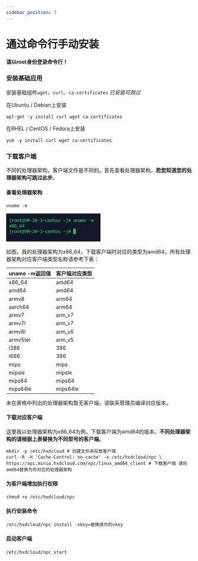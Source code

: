 ```yaml
---
sidebar_position: 3
---
```


# 通过命令行手动安装

**请以root身份登录命令行！**

### 安装基础应用

安装基础组件`wget`、`curl`、`ca-certificates` *已安装可跳过*

在Ubuntu / Debian上安装

```shell script
apt-get -y install curl wget ca-certificates
```

在RHEL / CentOS / Fedora上安装

```shell script
yum -y install curl wget ca-certificates
```

### 下载客户端

不同的处理器架构，客户端文件是不同的。首先查看处理器架构，**若您知道您的处理器架构可跳过此步**。

#### 查看处理器架构

```shell
uname -m
```

![img.png](img/uname-m.png)

如图，我的处理器架构为x86_64，下载客户端时对应的类型为amd64。所有处理器架构对应客户端类型名称请参考下表：

| uname -m返回值 | 客户端对应类型  |
|-------------|----------|
| x86_64      | amd64    |
| amd64       | amd64    |
| armv8       | arm64    |
| aarch64     | arm64    |
| armv7       | arm_v7   |
| armv7l      | arm_v7   |
| armv6l      | arm_v6   |
| armv5tel    | arm_v5   |
| i386        | 386      |
| i686        | 386      |
| mips        | mips     |
| mipsle      | mipsle   |
| mips64      | mips64   |
| mips64le    | mips64le |

未在表格中列出的处理器架构暂无客户端，请联系管理员编译对应版本。

#### 下载对应客户端

这里我以处理器架构为x86_64为例，下载客户端为amd64的版本。**不同处理器架构的请根据上表替换为不同型号的客户端**。

```shell
mkdir -p /etc/hxdcloud # 创建文件夹存放客户端
curl -R -H 'Cache-Control: no-cache' -o /etc/hxdcloud/npc \
https://api.minio.hxdcloud.com/npc/linux_amd64_client # 下载客户端 请将amd64替换为你对应的处理器架构
```

#### 为客户端增加执行权限

```shell
chmod +x /etc/hxdcloud/npc
```

#### 执行安装命令

```shell
/etc/hxdcloud/npc install -vkey=替换成你的vkey
```

#### 启动客户端

```shell
/etc/hxdcloud/npc start
```

